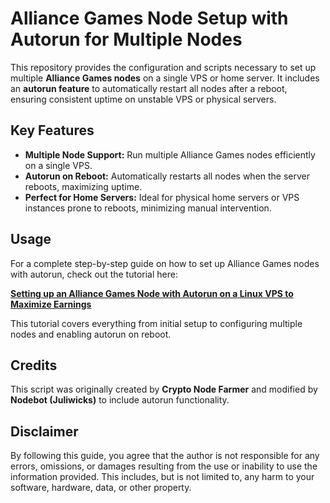 # Alliance Games Node Setup with Autorun for Multiple Nodes

This repository provides the configuration and scripts necessary to set up multiple **Alliance Games nodes** on a single VPS or home server. It includes an **autorun feature** to automatically restart all nodes after a reboot, ensuring consistent uptime on unstable VPS or physical servers.

## Key Features

- **Multiple Node Support:** Run multiple Alliance Games nodes efficiently on a single VPS.
- **Autorun on Reboot:** Automatically restarts all nodes when the server reboots, maximizing uptime.
- **Perfect for Home Servers:** Ideal for physical home servers or VPS instances prone to reboots, minimizing manual intervention.

## Usage

For a complete step-by-step guide on how to set up Alliance Games nodes with autorun, check out the tutorial here:

[**Setting up an Alliance Games Node with Autorun on a Linux VPS to Maximize Earnings**](https://medium.com/@nodebot/setting-up-an-alliance-games-node-with-autorun-on-a-linux-vps-to-maximize-earnings-9af21923ae8c)

This tutorial covers everything from initial setup to configuring multiple nodes and enabling autorun on reboot.

## Credits

This script was originally created by **Crypto Node Farmer** and modified by **Nodebot (Juliwicks)** to include autorun functionality.

## Disclaimer

By following this guide, you agree that the author is not responsible for any errors, omissions, or damages resulting from the use or inability to use the information provided. This includes, but is not limited to, any harm to your software, hardware, data, or other property.
